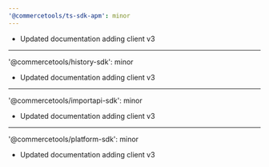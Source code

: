 ```yaml
---
'@commercetools/ts-sdk-apm': minor
---
```


- Updated documentation adding client v3

---

'@commercetools/history-sdk': minor

- Updated documentation adding client v3

---

'@commercetools/importapi-sdk': minor

- Updated documentation adding client v3

---

'@commercetools/platform-sdk': minor

- Updated documentation adding client v3
